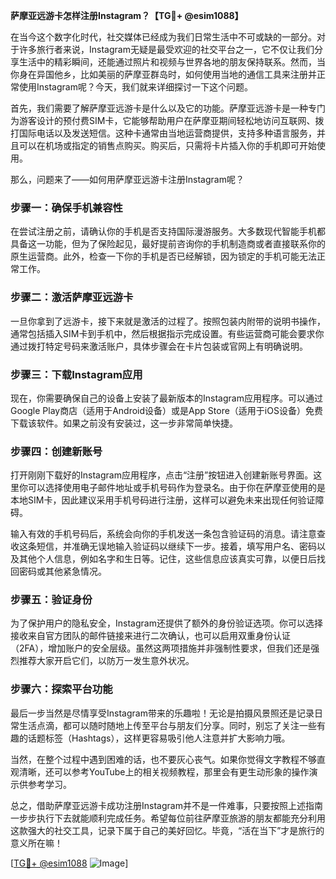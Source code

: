 **萨摩亚远游卡怎样注册Instagram？【TG💪+ @esim1088】**

在当今这个数字化时代，社交媒体已经成为我们日常生活中不可或缺的一部分。对于许多旅行者来说，Instagram无疑是最受欢迎的社交平台之一，它不仅让我们分享生活中的精彩瞬间，还能通过照片和视频与世界各地的朋友保持联系。然而，当你身在异国他乡，比如美丽的萨摩亚群岛时，如何使用当地的通信工具来注册并正常使用Instagram呢？今天，我们就来详细探讨一下这个问题。

首先，我们需要了解萨摩亚远游卡是什么以及它的功能。萨摩亚远游卡是一种专门为游客设计的预付费SIM卡，它能够帮助用户在萨摩亚期间轻松地访问互联网、拨打国际电话以及发送短信。这种卡通常由当地运营商提供，支持多种语言服务，并且可以在机场或指定的销售点购买。购买后，只需将卡片插入你的手机即可开始使用。

那么，问题来了——如何用萨摩亚远游卡注册Instagram呢？

### 步骤一：确保手机兼容性
在尝试注册之前，请确认你的手机是否支持国际漫游服务。大多数现代智能手机都具备这一功能，但为了保险起见，最好提前咨询你的手机制造商或者直接联系你的原生运营商。此外，检查一下你的手机是否已经解锁，因为锁定的手机可能无法正常工作。

### 步骤二：激活萨摩亚远游卡
一旦你拿到了远游卡，接下来就是激活的过程了。按照包装内附带的说明书操作，通常包括插入SIM卡到手机中，然后根据指示完成设置。有些运营商可能会要求你通过拨打特定号码来激活账户，具体步骤会在卡片包装或官网上有明确说明。

### 步骤三：下载Instagram应用
现在，你需要确保自己的设备上安装了最新版本的Instagram应用程序。可以通过Google Play商店（适用于Android设备）或是App Store（适用于iOS设备）免费下载该软件。如果之前没有安装过，这一步非常简单快捷。

### 步骤四：创建新账号
打开刚刚下载好的Instagram应用程序，点击“注册”按钮进入创建新账号界面。这里你可以选择使用电子邮件地址或手机号码作为登录名。由于你在萨摩亚使用的是本地SIM卡，因此建议采用手机号码进行注册，这样可以避免未来出现任何验证障碍。

输入有效的手机号码后，系统会向你的手机发送一条包含验证码的消息。请注意查收这条短信，并准确无误地输入验证码以继续下一步。接着，填写用户名、密码以及其他个人信息，例如名字和生日等。记住，这些信息应该真实可靠，以便日后找回密码或其他紧急情况。

### 步骤五：验证身份
为了保护用户的隐私安全，Instagram还提供了额外的身份验证选项。你可以选择接收来自官方团队的邮件链接来进行二次确认，也可以启用双重身份认证（2FA），增加账户的安全层级。虽然这两项措施并非强制性要求，但我们还是强烈推荐大家开启它们，以防万一发生意外状况。

### 步骤六：探索平台功能
最后一步当然是尽情享受Instagram带来的乐趣啦！无论是拍摄风景照还是记录日常生活点滴，都可以随时随地上传至平台与朋友们分享。同时，别忘了关注一些有趣的话题标签（Hashtags），这样更容易吸引他人注意并扩大影响力哦。

当然，在整个过程中遇到困难的话，也不要灰心丧气。如果你觉得文字教程不够直观清晰，还可以参考YouTube上的相关视频教程，那里会有更生动形象的操作演示供参考学习。

总之，借助萨摩亚远游卡成功注册Instagram并不是一件难事，只要按照上述指南一步步执行下去就能顺利完成任务。希望每位前往萨摩亚旅游的朋友都能充分利用这款强大的社交工具，记录下属于自己的美好回忆。毕竟，“活在当下”才是旅行的意义所在嘛！

[[TG💪+ @esim1088](https://t.me/s/esim1088) ![Image](https://i.postimg.cc/4NQfJmqS/Snipaste-2025-05-13-00-14-12.png)]